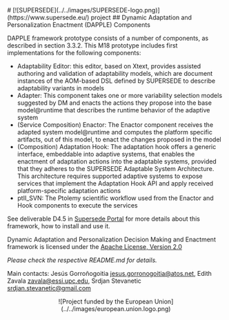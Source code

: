<link rel="shortcut icon" type="image/png" href="images/favicon.png">
# [![SUPERSEDE](../../images/SUPERSEDE-logo.png)](https://www.supersede.eu/) project 
## Dynamic Adaptation and Personalization Enactment (DAPPLE) Components

DAPPLE framework prototype consists of a number of components, as described in section  3.3.2. This M18 prototype includes first implementations for the following components:

- Adaptability Editor: this editor, based on Xtext, provides assisted authoring and validation of adaptability models, which are document instances of the AOM-based DSL defined by SUPERSEDE to describe adaptability variants in models
- Adapter: This component takes one or more variability selection models suggested by DM and enacts the actions they propose into the base model@runtime that describes the runtime behavior of the adaptive system
- (Service Composition) Enactor: The Enactor component receives the adapted system model@runtime and computes the platform specific artifacts, out of this model, to enact the changes proposed in the model
- (Composition) Adaptation Hook: The adaptation hook offers a generic interface, embeddable into adaptive systems, that enables the enactment of adaptation actions into the adaptable systems, provided that they adheres to the SUPERSEDE Adaptable System Architecture. This architecture requires supported adaptive systems to expose services that implement the Adaptation Hook API and apply received platform-specific adaptation actions
- ptII_SVN: The Ptolemy scientific workflow used from the Enactor and Hook components to execute the services

See deliverable D4.5 in [Supersede Portal](https://www.supersede.eu/) for more details about this framework, how to install and use it.

Dynamic Adaptation and Personalization Decision Making and Enactment framework is licensed under the [Apache License, Version 2.0](http://www.apache.org/licenses/LICENSE-2.0)

*Please check the respective README.md for details.*

Main contacts: Jesús Gorroñogoitia <jesus.gorronogoitia@atos.net>, Edith Zavala <zavala@essi.upc.edu>, Srdjan Stevanetic <srdjan.stevanetic@gmail.com>

<center>![Project funded by the European Union](../../images/european.union.logo.png)</center>
